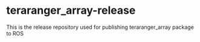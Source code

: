 # teraranger_array-release
This is the release repository used for publishing teraranger_array package to ROS 
